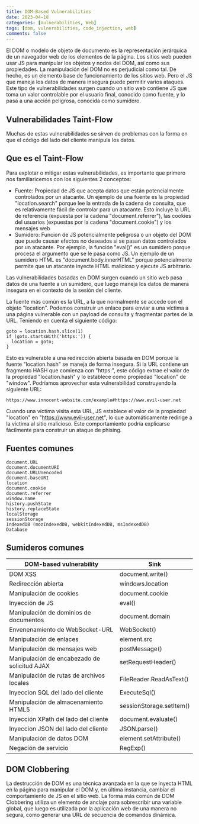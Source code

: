```yaml
---
title: DOM-Based Vulnerabilities
date: 2023-04-18
categories: [Vulnerabilities, Web]
tags: [dom, vulnerabilities, code_injection, web]
comments: false
---
```


El DOM o modelo de objeto de documento es la representación jerárquica de un navegador web de los elementos de la página. Los sitios web pueden usar JS para manipular los objetos y nodos del DOM, así como sus propiedades. La manipulación del DOM no es perjudicial como tal. De hecho, es un elemento base de funcionamiento de los sitios web. Pero el JS que maneja los datos de manera insegura puede permitir varios ataques. Este tipo de vulnerabilidades surgen cuando un sitio web contiene JS que toma un valor controlable por el usuario final, conocido como fuente, y lo pasa a una acción peligrosa, conocida como sumidero.

## Vulnerabilidades Taint-Flow
Muchas de estas vulnerabilidades se sirven de problemas con la forma en que el código del lado del cliente manipula los datos.

## Que es el Taint-Flow
Para explotar o mitigar estas vulnerabilidades, es importante que primero nos familiaricemos con los siguientes 2 conceptos:
- Fuente: Propiedad de JS que acepta datos que están potencialmente controlados por un atacante. Un ejemplo de una fuente es la propiedad "location.search" porque lee la entrada de la cadena de consulta, que es relativamente fácil de controlar para un atacante. Esto incluye la URL de referencia (expuesta por la cadena "document.referrer"), las cookies del usuarios (expuestas por la cadena "document.cookie") y los mensajes web
- Sumidero: Funcion de JS potencialmente peligrosa o un objeto del DOM que puede causar efectos no deseados si se pasan datos controlados por un atacante. Por ejemplo, la función "eval()" es un sumidero porque procesa el argumento que se le pasa como JS. Un ejemplo de un sumidero HTML es "document.body.innerHTML" porque potencialmente permite que un atacante inyecte HTML malicioso y ejecute JS arbitrario.

Las vulnerabilidades basadas en DOM surgen cuando un sitio web pasa datos de una fuente a un sumidero, que luego maneja los datos de manera insegura en el contexto de la sesión del cliente.

La fuente más común es la URL, a la que normalmente se accede con el objeto "location". Podemos construir un enlace para enviar a una víctima a una página vulnerable con un payload de consulta y fragmentar partes de la URL. Teniendo en cuenta el siguiente código:
```
goto = location.hash.slice(1)
if (goto.startsWith('https:')) {
  location = goto;
}
```
Esto es vulnerable a una redirección abierta basada en DOM porque la fuente "location.hash" se maneja de forma insegura. Si la URL contiene un fragmento HASH que comienza con "https:", este código extrae el valor de la propiedad "location.hash" y lo establece como propiedad "location" de "window". Podríamos aprovechar esta vulnerabilidad construyendo la siguiente URL:
```
https://www.innocent-website.com/example#https://www.evil-user.net
```
Cuando una víctima visita esta URL, JS establece el valor de la propiedad "location" en "https://www.evil-user.net", lo que automáticamente redirige a la víctima al sitio malicioso. Este comportamiento podría explicarse fácilmente para construir un ataque de phising.

## Fuentes comunes
```
document.URL
document.documentURI
document.URLUnencoded
document.baseURI
location
document.cookie
document.referrer
window.name
history.pushState
history.replaceState
localStorage
sessionStorage
IndexedDB (mozIndexedDB, webkitIndexedDB, msIndexedDB)
Database
```

## Sumideros comunes
| DOM-based vulnerability 						| Sink 						|
|-----------------------------------------------|---------------------------|
| DOM XSS										| document.write() 			|
| Redirección abierta 							| windows.location 			|
| Manipulación de cookies						| document.cookie 			|
| Inyección de JS 								| eval() 					|
| Manipulación de dominios de documentos 		| document.domain 			|
| Envenenamiento de WebSocket-URL 				| WebSocket() 				|
| Manipulación de enlaces 						| element.src 				|
| Manipulación de mensajes web 					| postMessage()				|
| Manipulación de encabezado de solicitud AJAX 	| setRequestHeader() 		|
| Manipulación de rutas de archivos locales 	| FileReader.ReadAsText() 	|
| Inyeccion SQL del lado del cliente 			| ExecuteSql() 				|
| Manipulación de almacenamiento HTML5 			| sessionStorage.setItem() 	|
| Inyección XPath del lado del cliente 			| document.evaluate() 		|
| Inyeccion JSON del lado del cliente 			| JSON.parse() 				|
| Manipulación de datos DOM 					| element.setAttribute() 	|
| Negación de servicio 							| RegExp() 					|

## DOM Clobbering
La destrucción de DOM es una técnica avanzada en la que se inyecta HTML en la página para manipular el DOM y, en última instancia, cambiar el comportamiento de JS en el sitio web. La forma más común de DOM Clobbering utiliza un elemento de anclaje para sobrescribir una variable global, que luego es utilizada por la aplicación web de una manera no segura, como generar una URL de secuencia de comandos dinámica.
